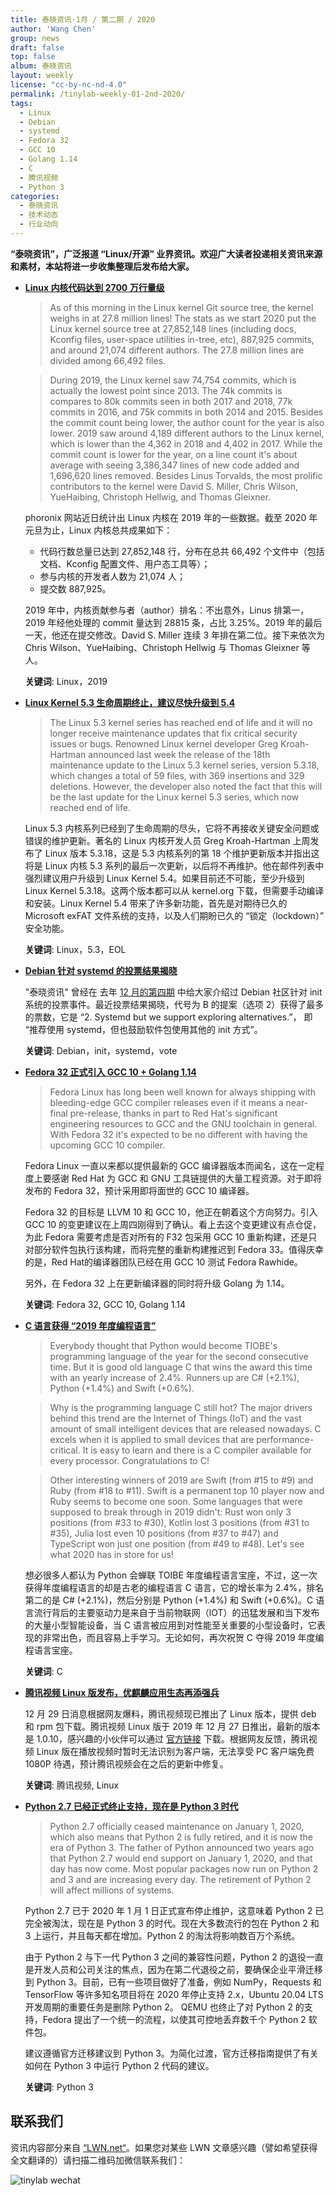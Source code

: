 ```yaml
---
title: 泰晓资讯·1月 / 第二期 / 2020
author: 'Wang Chen'
group: news
draft: false
top: false
album: 泰晓资讯
layout: weekly
license: "cc-by-nc-nd-4.0"
permalink: /tinylab-weekly-01-2nd-2020/
tags:
  - Linux
  - Debian
  - systemd
  - Fedora 32
  - GCC 10
  - Golang 1.14
  - C
  - 腾讯视频
  - Python 3
categories:
  - 泰晓资讯
  - 技术动态
  - 行业动向
---
```


**“泰晓资讯”，广泛报道 “Linux/开源” 业界资讯。欢迎广大读者投递相关资讯来源和素材，本站将进一步收集整理后发布给大家。**

- [**Linux 内核代码达到 2700 万行量级**](https://www.phoronix.com/scan.php?page=news_item&px=Linux-Git-Stats-EOY2019)

    > As of this morning in the Linux kernel Git source tree, the kernel weighs in at 27.8 million lines! The stats as we start 2020 put the Linux kernel source tree at 27,852,148 lines (including docs, Kconfig files, user-space utilities in-tree, etc), 887,925 commits, and around 21,074 different authors. The 27.8 million lines are divided among 66,492 files. 
    
    > During 2019, the Linux kernel saw 74,754 commits, which is actually the lowest point since 2013. The 74k commits is compares to 80k commits seen in both 2017 and 2018, 77k commits in 2016, and 75k commits in both 2014 and 2015. Besides the commit count being lower, the author count for the year is also lower. 2019 saw around 4,189 different authors to the Linux kernel, which is lower than the 4,362 in 2018 and 4,402 in 2017. While the commit count is lower for the year, on a line count it's about average with seeing 3,386,347 lines of new code added and 1,696,620 lines removed. Besides Linus Torvalds, the most prolific contributors to the kernel were David S. Miller, Chris Wilson, YueHaibing, Christoph Hellwig, and Thomas Gleixner. 

    phoronix 网站近日统计出 Linux 内核在  2019 年的一些数据。截至 2020 年元旦为止，Linux 内核总共成果如下：

    - 代码行数总量已达到 27,852,148 行，分布在总共 66,492 个文件中（包括文档、Kconfig 配置文件、用户态工具等）；
    - 参与内核的开发者人数为 21,074 人；
    - 提交数 887,925。
    
    2019 年中，内核贡献参与者（author）排名：不出意外，Linus 排第一，2019 年经他处理的 commit 量达到 28815 条，占比 3.25%。2019 年的最后一天，他还在提交修改。David S. Miller 连续 3 年排在第二位。接下来依次为 Chris Wilson、YueHaibing、Christoph Hellwig 与 Thomas Gleixner 等人。
    
    **关键词**: Linux，2019

- [**Linux Kernel 5.3 生命周期终止，建议尽快升级到 5.4**](https://www.linux.com/news/linux-kernel-5-3-reached-end-of-life-users-urged-to-upgrade-to-linux-kernel-5-4/)

    > The Linux 5.3 kernel series has reached end of life and it will no longer receive maintenance updates that fix critical security issues or bugs. Renowned Linux kernel developer Greg Kroah-Hartman announced last week the release of the 18th maintenance update to the Linux 5.3 kernel series, version 5.3.18, which changes a total of 59 files, with 369 insertions and 329 deletions. However, the developer also noted the fact that this will be the last update for the Linux kernel 5.3 series, which now reached end of life.

    Linux 5.3 内核系列已经到了生命周期的尽头，它将不再接收关键安全问题或错误的维护更新。著名的 Linux 内核开发人员 Greg Kroah-Hartman 上周发布了 Linux 版本 5.3.18，这是 5.3 内核系列的第 18 个维护更新版本并指出这将是 Linux 内核 5.3 系列的最后一次更新，以后将不再维护。他在邮件列表中强烈建议用户升级到 Linux Kernel 5.4。如果目前还不可能，至少升级到 Linux Kernel 5.3.18。这两个版本都可以从 kernel.org 下载，但需要手动编译和安装。Linux Kernel 5.4 带来了许多新功能，首先是对期待已久的 Microsoft exFAT 文件系统的支持，以及人们期盼已久的 “锁定（lockdown）” 安全功能。

    **关键词**: Linux，5.3，EOL

- [**Debian 针对 systemd 的投票结果揭晓**](https://vote.debian.org/~secretary/gr_initsystems/results.txt)

    "泰晓资讯" 曾经在 去年 [12 月的第四期](/tinylab-weekly-12-4th-2019/) 中给大家介绍过 Debian 社区针对 init 系统的投票事件。最近投票结果揭晓，代号为 B 的提案（选项 2）获得了最多的票数，它是 “2. Systemd but we support exploring alternatives.”， 即 “推荐使用 systemd，但也鼓励软件包使用其他的 init 方式”。
    
    **关键词**: Debian，init，systemd，vote

- [**Fedora 32 正式引入 GCC 10 + Golang 1.14**](https://www.phoronix.com/scan.php?page=news_item&px=Fedora-32-Proposals-GCC10-Go114)

    > Fedora Linux has long been well known for always shipping with bleeding-edge GCC compiler releases even if it means a near-final pre-release, thanks in part to Red Hat's significant engineering resources to GCC and the GNU toolchain in general. With Fedora 32 it's expected to be no different with having the upcoming GCC 10 compiler. 

    Fedora Linux 一直以来都以提供最新的 GCC 编译器版本而闻名，这在一定程度上要感谢 Red Hat 为 GCC 和 GNU 工具链提供的大量工程资源。对于即将发布的 Fedora 32，预计采用即将面世的 GCC 10 编译器。

    Fedora 32 的目标是 LLVM 10 和 GCC 10，他正在朝着这个方向努力。引入 GCC 10 的变更建议在上周四刚得到了确认。看上去这个变更建议有点仓促，为此 Fedora 需要考虑是否对所有的 F32 包采用 GCC 10 重新构建，还是只对部分软件包执行该构建，而将完整的重新构建推迟到 Fedora 33。值得庆幸的是，Red Hat的编译器团队已经在用 GCC 10 测试 Fedora Rawhide。

    另外，在 Fedora 32 上在更新编译器的同时将升级 Golang 为 1.14。
    
    **关键词**: Fedora 32, GCC 10, Golang 1.14

- [**C 语言获得 “2019 年度编程语言”**](https://www.tiobe.com/tiobe-index/)

    > Everybody thought that Python would become TIOBE's programming language of the year for the second consecutive time. But it is good old language C that wins the award this time with an yearly increase of 2.4%. Runners up are C# (+2.1%), Python (+1.4%) and Swift (+0.6%). 
    
    > Why is the programming language C still hot? The major drivers behind this trend are the Internet of Things (IoT) and the vast amount of small intelligent devices that are released nowadays. C excels when it is applied to small devices that are performance-critical. It is easy to learn and there is a C compiler available for every processor. Congratulations to C! 
    
    > Other interesting winners of 2019 are Swift (from #15 to #9) and Ruby (from #18 to #11). Swift is a permanent top 10 player now and Ruby seems to become one soon. Some languages that were supposed to break through in 2019 didn't: Rust won only 3 positions (from #33 to #30), Kotlin lost 3 positions (from #31 to #35), Julia lost even 10 positions (from #37 to #47) and TypeScript won just one position (from #49 to #48). Let's see what 2020 has in store for us!

    想必很多人都认为 Python 会蝉联 TOIBE 年度编程语言宝座，不过，这一次获得年度编程语言的却是古老的编程语言 C 语言，它的增长率为 2.4%，排名第二的是 C# (+2.1%)，然后分别是 Python (+1.4%) 和 Swift (+0.6%)。C 语言流行背后的主要驱动力是来自于当前物联网（lOT）的迅猛发展和当下发布的大量小型智能设备，当 C 语言被应用到对性能至关重要的小型设备时，它表现的非常出色，而且容易上手学习。无论如何，再次祝贺 C 夺得 2019 年度编程语言宝座。

    **关键词**: C

- [**腾讯视频 Linux 版发布，优麒麟应用生态再添强兵**](https://v.qq.com/download.html#linux)

    12 月 29 日消息根据网友爆料，腾讯视频现已推出了 Linux 版本，提供 deb 和 rpm 包下载。腾讯视频 Linux 版于 2019 年 12 月 27 日推出，最新的版本是 1.0.10，感兴趣的小伙伴可以通过 [官方链接](https://v.qq.com/download.html#linux) 下载。根据网友反馈，腾讯视频 Linux 版在播放视频时暂时无法识别为客户端，无法享受 PC 客户端免费 1080P 待遇，预计腾讯视频会在之后的更新中修复。
    
    **关键词**: 腾讯视频, Linux
    
- [**Python 2.7 已经正式终止支持，现在是 Python 3 时代**](https://meterpreter.org/python-2-7-reaches-end-of-life/)

    > Python 2.7 officially ceased maintenance on January 1, 2020, which also means that Python 2 is fully retired, and it is now the era of Python 3. The father of Python announced two years ago that Python 2.7 would end support on January 1, 2020, and that day has now come. Most popular packages now run on Python 2 and 3 and are increasing every day. The retirement of Python 2 will affect millions of systems.

    Python 2.7 已于 2020 年 1 月 1 日正式宣布停止维护，这意味着 Python 2 已完全被淘汰，现在是 Python 3 的时代。现在大多数流行的包在 Python 2 和 3 上运行，并且每天都在增加。Python 2 的淘汰将影响数百万个系统。

    由于 Python 2 与下一代 Python 3 之间的兼容性问题，Python 2 的退役一直是开发人员和公司关注的焦点，因为在第二代退役之前，要确保企业平滑迁移到 Python 3。目前，已有一些项目做好了准备，例如 NumPy，Requests 和 TensorFlow 等许多知名项目将在 2020 年停止支持 2.x，Ubuntu 20.04 LTS 开发周期的重要任务是删除 Python 2。 QEMU 也终止了对 Python 2 的支持，Fedora 提出了一个统一的流程，以使其可控地丢弃数千个 Python 2 软件包。

    建议遵循官方迁移建议到 Python 3。为简化过渡，官方迁移指南提供了有关如何在 Python 3 中运行 Python 2 代码的建议。

    **关键词**: Python 3

## 联系我们

资讯内容部分来自 [“LWN.net“](https://lwn.net/)。如果您对某些 LWN 文章感兴趣（譬如希望获得全文翻译的）请扫描二维码加微信联系我们：

![tinylab wechat](/images/wechat/tinylab.jpg)

